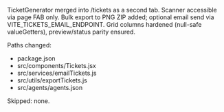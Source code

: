 TicketGenerator merged into /tickets as a second tab.
Scanner accessible via page FAB only.
Bulk export to PNG ZIP added; optional email send via VITE_TICKETS_EMAIL_ENDPOINT.
Grid columns hardened (null-safe valueGetters), preview/status parity ensured.

Paths changed:
- package.json
- src/components/Tickets.jsx
- src/services/emailTickets.js
- src/utils/exportTickets.js
- src/agents/agents.json

Skipped: none.
